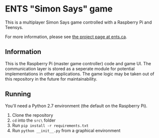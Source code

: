 # ENTS "Simon Says" game
This is a multiplayer Simon Says game controlled with a Raspberry Pi and Teensys.

For more information, please see [the project page at ents.ca](http://ents.ca/index.php/Super_Simon).

## Information

This is the Raspberry Pi (master game controller) code and game UI. The communication layer is stored as a seperate module for potential implementations in other applications. The game logic may be taken out of this repository in the future for maintainability.

## Running

You'll need a Python 2.7 environment (the default on the Raspberry Pi).

1. Clone the repository
2. `cd` into the `src\` folder
3. Run `pip install -r requirements.txt`
4. Run `python __init__.py` from a graphical environment
